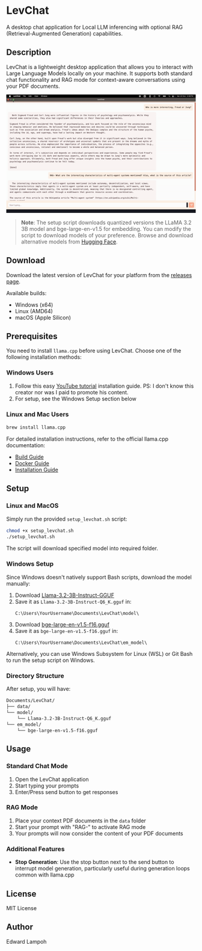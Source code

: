 # LevChat

A desktop chat application for Local LLM inferencing with optional RAG (Retrieval-Augmented Generation) capabilities.

## Description

LevChat is a lightweight desktop application that allows you to interact with Large Language Models locally on your machine. It supports both standard chat functionality and RAG mode for context-aware conversations using your PDF documents.

![LevChat Demo](./levChat.gif)

> **Note**: The setup script downloads quantized versions the LLaMA 3.2 3B model and bge-large-en-v1.5 for embedding. You can modify the script to download models of your preference. Browse and download alternative models from [Hugging Face](https://huggingface.co/models?search=gguf).

## Download

Download the latest version of LevChat for your platform from the [releases page](https://github.com/edielam/lev-chat/releases/tag/v0.0.1).

Available builds:
- Windows (x64)
- Linux (AMD64)
- macOS (Apple Silicon)

## Prerequisites

You need to install `llama.cpp` before using LevChat. Choose one of the following installation methods:

### Windows Users
1. Follow this easy [YouTube tutorial](https://www.youtube.com/watch?v=r-05yuXTEPE) installation guide. PS: I don't know this creator nor was I paid to promote his content.
2. For setup, see the Windows Setup section below

### Linux and Mac Users
```bash
brew install llama.cpp
```

For detailed installation instructions, refer to the official llama.cpp documentation:
- [Build Guide](https://github.com/ggerganov/llama.cpp/blob/master/docs/build.md)
- [Docker Guide](https://github.com/ggerganov/llama.cpp/blob/master/docs/docker.md)
- [Installation Guide](https://github.com/ggerganov/llama.cpp/blob/master/docs/install.md)

## Setup

### Linux and MacOS
Simply run the provided `setup_levchat.sh` script:
```bash
chmod +x setup_levchat.sh
./setup_levchat.sh
```

The script will download specified model into required folder.

### Windows Setup
Since Windows doesn't natively support Bash scripts, download the model manually:

1. Download [Llama-3.2-3B-Instruct-GGUF](https://huggingface.co/bartowski/Llama-3.2-3B-Instruct-GGUF/resolve/main/Llama-3.2-3B-Instruct-Q6_K.gguf)
2. Save it as `Llama-3.2-3B-Instruct-Q6_K.gguf` in:
   ```
   C:\Users\YourUsername\Documents\LevChat\model\
   ```
3. Download [bge-large-en-v1.5-f16.gguf](https://huggingface.co/CompendiumLabs/bge-large-en-v1.5-gguf/resolve/main/bge-large-en-v1.5-f16.gguf)
2. Save it as `bge-large-en-v1.5-f16.gguf` in:
   ```
   C:\Users\YourUsername\Documents\LevChat\em_model\
   ```

Alternatively, you can use Windows Subsystem for Linux (WSL) or Git Bash to run the setup script on Windows.

### Directory Structure
After setup, you will have:
```
Documents/LevChat/
├── data/
└── model/
    └── Llama-3.2-3B-Instruct-Q6_K.gguf
└── em_model/
    └── bge-large-en-v1.5-f16.gguf
```

## Usage

### Standard Chat Mode
1. Open the LevChat application
2. Start typing your prompts
3. Enter/Press send button to get responses

### RAG Mode
1. Place your context PDF documents in the `data` folder
2. Start your prompt with "RAG-" to activate RAG mode
3. Your prompts will now consider the content of your PDF documents

### Additional Features
- **Stop Generation**: Use the stop button next to the send button to interrupt model generation, particularly useful during generation loops common with llama.cpp

## License

MIT License

## Author

Edward Lampoh

